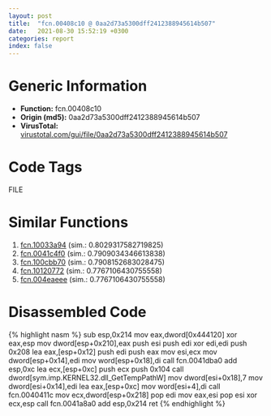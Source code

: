 ```yaml
---
layout: post
title:  "fcn.00408c10 @ 0aa2d73a5300dff2412388945614b507"
date:   2021-08-30 15:52:19 +0300
categories: report
index: false
---
```


# Generic Information
- **Function:** fcn.00408c10
- **Origin (md5):** 0aa2d73a5300dff2412388945614b507
- **VirusTotal:** [virustotal.com/gui/file/0aa2d73a5300dff2412388945614b507][virustotal_ref]

# Code Tags
<span class="tag" id="FILE">FILE</span>


# Similar Functions

1. [fcn.10033a94][similar_1_ref] (sim.: 0.8029317582719825)
2. [fcn.0041c4f0][similar_2_ref] (sim.: 0.7909034346613838)
3. [fcn.100cbb70][similar_3_ref] (sim.: 0.7908152683028475)
4. [fcn.10120772][similar_4_ref] (sim.: 0.7767106430755558)
5. [fcn.004eaeee][similar_5_ref] (sim.: 0.7767106430755558)


# Disassembled Code

{% highlight nasm %}
sub esp,0x214
mov eax,dword[0x444120]
xor eax,esp
mov dword[esp+0x210],eax
push esi
push edi
xor edi,edi
push 0x208
lea eax,[esp+0x12]
push edi
push eax
mov esi,ecx
mov dword[esp+0x14],edi
mov word[esp+0x18],di
call fcn.0041dba0
add esp,0xc
lea ecx,[esp+0xc]
push ecx
push 0x104
call dword[sym.imp.KERNEL32.dll_GetTempPathW]
mov dword[esi+0x18],7
mov dword[esi+0x14],edi
lea eax,[esp+0xc]
mov word[esi+4],di
call fcn.0040411c
mov ecx,dword[esp+0x218]
pop edi
mov eax,esi
pop esi
xor ecx,esp
call fcn.0041a8a0
add esp,0x214
ret
{% endhighlight %}


[similar_1_ref]: /report/fcn.10033a94@e5d49e0823e602f2ee948ac39d32c1eb
[similar_2_ref]: /report/fcn.0041c4f0@be7fba7cc724acf4ae2900d99e0fc9c3
[similar_3_ref]: /report/fcn.100cbb70@89dc67d2f980e8488f97b1bf8cb24258
[similar_4_ref]: /report/fcn.10120772@e5d49e0823e602f2ee948ac39d32c1eb
[similar_5_ref]: /report/fcn.004eaeee@9c2b894b84f59672d8be2e984066f76f
[virustotal_ref]: https://www.virustotal.com/gui/file/0aa2d73a5300dff2412388945614b507